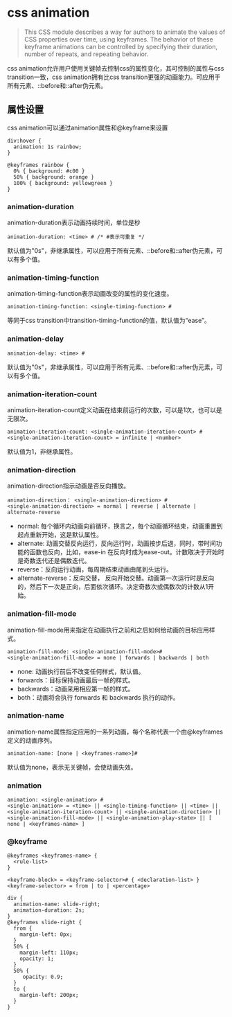 # css animation
>This CSS module describes a way for authors to animate the values of CSS properties over time, using keyframes. The behavior of these keyframe animations can be controlled by specifying their duration, number of repeats, and repeating behavior.

css animation允许用户使用关键帧去控制css的属性变化，其可控制的属性与css transition一致，css animation拥有比css transition更强的动画能力。可应用于所有元素、::before和::after伪元素。

## 属性设置
css animation可以通过animation属性和@keyframe来设置
```
div:hover {
  animation: 1s rainbow;
}

@keyframes rainbow {
  0% { background: #c00 }
  50% { background: orange }
  100% { background: yellowgreen }
}
```

### animation-duration
animation-duration表示动画持续时间，单位是秒
```
animation-duration: <time> # /* #表示可重复 */
```
默认值为"0s"，非继承属性，可以应用于所有元素、::before和::after伪元素，可以有多个值。


### animation-timing-function
animation-timing-function表示动画改变的属性的变化速度。
```
animation-timing-function: <single-timing-function> #
```
<single-timing-function>等同于css transition中transition-timing-function的值，默认值为“ease”。

### animation-delay
```
animation-delay: <time> #
```
默认值为"0s"，非继承属性，可以应用于所有元素、::before和::after伪元素，可以有多个值。


### animation-iteration-count
animation-iteration-count定义动画在结束前运行的次数，可以是1次，也可以是无限次。
```
animation-iteration-count: <single-animation-iteration-count> #
<single-animation-iteration-count> = infinite | <number>
```
默认值为1，非继承属性。

### animation-direction
animation-direction指示动画是否反向播放。
```
animation-direction： <single-animation-direction> #
<single-animation-direction> = normal | reverse | alternate | alternate-reverse
```
* normal: 每个循环内动画向前循环，换言之，每个动画循环结束，动画重置到起点重新开始，这是默认属性。
* alternate: 动画交替反向运行，反向运行时，动画按步后退，同时，带时间功能的函数也反向，比如，ease-in 在反向时成为ease-out。计数取决于开始时是奇数迭代还是偶数迭代。
* reverse：反向运行动画，每周期结束动画由尾到头运行。
* alternate-reverse：反向交替， 反向开始交替。动画第一次运行时是反向的，然后下一次是正向，后面依次循环。决定奇数次或偶数次的计数从1开始。

### animation-fill-mode
animation-fill-mode用来指定在动画执行之前和之后如何给动画的目标应用样式。
```
animation-fill-mode: <single-animation-fill-mode>#
<single-animation-fill-mode> = none | forwards | backwards | both
```
* none: 动画执行前后不改变任何样式，默认值。
* forwards：目标保持动画最后一帧的样式。
* backwards：动画采用相应第一帧的样式。
* both：动画将会执行 forwards 和 backwards 执行的动作。

### animation-name
animation-name属性指定应用的一系列动画，每个名称代表一个由@keyframes定义的动画序列。
```
animation-name: [none | <keyframes-name>]#
```
默认值为none，表示无关键帧，会使动画失效。

### animation
```
animation: <single-animation> #
<single-animation> = <time> || <single-timing-function> || <time> || <single-animation-iteration-count> || <single-animation-direction> || <single-animation-fill-mode> || <single-animation-play-state> || [ none | <keyframes-name> ]
```

### @keyframe

```
@keyframes <keyframes-name> {
  <rule-list>
}

<keyframe-block> = <keyframe-selector># { <declaration-list> }
<keyframe-selector> = from | to | <percentage>
```

```
div {
  animation-name: slide-right;
  animation-duration: 2s;
}
@keyframes slide-right {
  from {
    margin-left: 0px;
  }
  50% {
    margin-left: 110px;
    opacity: 1;
  }
  50% {
     opacity: 0.9;
  }
  to {
    margin-left: 200px;
  }
}
```